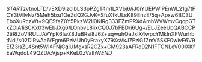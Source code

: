 $START$zvtnoLTD/vEXD9izolbLS3pPZgT4m1LXVbj6/iJ0iYUEPWlPEnWL21g7tFCY3tVllvNz/5Meh5Ixu1QeZdQ2GJvK+SfuXfkULsK89EnzE/5q+Apxw6BC3UEboXuRczWt+9QESfaZ0Y5PkzW2li0KIRg333FZmPRXdAmhWVWmvCqopGTkZOiA1iSCKx03wEbJXg6/LOnbvL8iixCQ0J7bFBDri6Ug+/ELJZeeUbQABCCP2tiRtZoVIRULJAVYpK6IwZ8JuBRsi8J6Z+uqwuhQaJxlX4wpcYMkInXFWurhbtNdi/s02DlRwAa6/Fgm6PzMUh0yFraxyX79XsVkJ7EzlG1ZmV5SKF0wivF6V9EfZ3isZL4Snt5Wl4FNjCgiUMgxsR2CZx+CM923aAFRd92N1FTGNLeV00IXKfEaWqdoL49QZD/cVjsp+KKeL0zVaIhW$END$